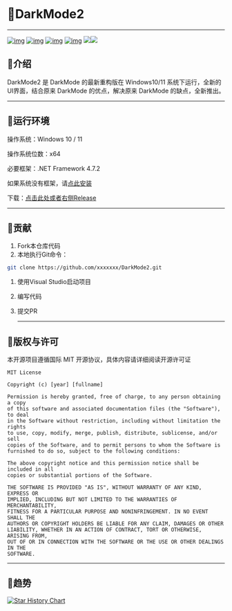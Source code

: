 # 🌙DarkMode2

---

[![img](https://img.shields.io/github/forks/Melon-Studio/DarkMode2?style=flat-square)]() [![img](https://img.shields.io/github/stars/Melon-Studio/DarkMode2?style=flat-square)]() [![img](https://img.shields.io/github/issues/Melon-Studio/DarkMode2?style=flat-square)]() [![img](https://img.shields.io/github/license/Melon-Studio/DarkMode2?style=flat-square)]() ![](https://img.shields.io/github/last-commit/Melon-Studio/DarkMode2?style=flat-square)![](https://img.shields.io/github/discussions/Melon-Studio/DarkMode2?style=flat-square)

## 📂介绍

DarkMode2 是 DarkMode 的最新重构版在 Windows10/11 系统下运行，全新的UI界面，结合原来 DarkMode 的优点，解决原来 DarkMode 的缺点，全新推出。

---

## 📀运行环境

操作系统：Windows 10 / 11

操作系统位数：x64

必要框架：.NET Framework 4.7.2

如果系统没有框架，请[点此安装](https://dotnet.microsoft.com/en-us/download/dotnet-framework/thank-you/net472-web-installer)

下载：[点击此处或者右侧Release](https://github.com/Melon-Studio/DarkMode2/releases)

---

## 🎉贡献

1. Fork本仓库代码
2. 本地执行Git命令：

```sh
git clone https://github.com/xxxxxxx/DarkMode2.git
```

1. 使用Visual Studio启动项目

2. 编写代码

3. 提交PR

   ---

## 🧷版权与许可

本开源项目遵循国际 MIT 开源协议，具体内容请详细阅读开源许可证

```
MIT License

Copyright (c) [year] [fullname]

Permission is hereby granted, free of charge, to any person obtaining a copy
of this software and associated documentation files (the "Software"), to deal
in the Software without restriction, including without limitation the rights
to use, copy, modify, merge, publish, distribute, sublicense, and/or sell
copies of the Software, and to permit persons to whom the Software is
furnished to do so, subject to the following conditions:

The above copyright notice and this permission notice shall be included in all
copies or substantial portions of the Software.

THE SOFTWARE IS PROVIDED "AS IS", WITHOUT WARRANTY OF ANY KIND, EXPRESS OR
IMPLIED, INCLUDING BUT NOT LIMITED TO THE WARRANTIES OF MERCHANTABILITY,
FITNESS FOR A PARTICULAR PURPOSE AND NONINFRINGEMENT. IN NO EVENT SHALL THE
AUTHORS OR COPYRIGHT HOLDERS BE LIABLE FOR ANY CLAIM, DAMAGES OR OTHER
LIABILITY, WHETHER IN AN ACTION OF CONTRACT, TORT OR OTHERWISE, ARISING FROM,
OUT OF OR IN CONNECTION WITH THE SOFTWARE OR THE USE OR OTHER DEALINGS IN THE
SOFTWARE.
```

---

## 📶趋势

[![Star History Chart](https://api.star-history.com/svg?repos=Melon-Studio/DarkMode,Melon-Studio/DarkMode2&type=Date)]()